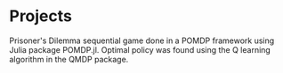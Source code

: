 # Projects
Prisoner's Dilemma sequential game done in a POMDP framework using Julia package POMDP.jl. Optimal policy was found using the Q learning algorithm in the QMDP package. 
